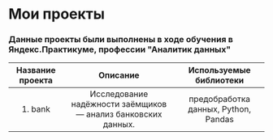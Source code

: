 # Мои проекты
### Данные проекты были выполнены в ходе обучения в Яндекс.Практикуме, профессии "Аналитик данных"
| Название проекта | Описание | 	Используемые библиотеки |
| :--------------------: | :---------------------: |:---------------------------:|
| 1. bank  | Исследование надёжности заёмщиков — анализ банковских данных.| предобработка данных, Python, Pandas |
